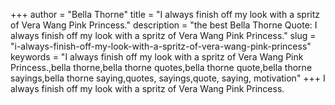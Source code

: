 +++
author = "Bella Thorne"
title = "I always finish off my look with a spritz of Vera Wang Pink Princess."
description = "the best Bella Thorne Quote: I always finish off my look with a spritz of Vera Wang Pink Princess."
slug = "i-always-finish-off-my-look-with-a-spritz-of-vera-wang-pink-princess"
keywords = "I always finish off my look with a spritz of Vera Wang Pink Princess.,bella thorne,bella thorne quotes,bella thorne quote,bella thorne sayings,bella thorne saying,quotes, sayings,quote, saying, motivation"
+++
I always finish off my look with a spritz of Vera Wang Pink Princess.
